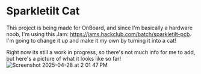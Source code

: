 # Sparkletilt Cat
This project is being made for OnBoard, and since I'm basically a hardware noob, I'm using this Jam: https://jams.hackclub.com/batch/sparkletilt-pcb. I'm going to change it up and make it my own by turning it into a cat!

Right now its still a work in progress, so there's not much info for me to add, but here's a picture of what it looks like so far!
![Screenshot 2025-04-28 at 2 01 47 PM](https://github.com/user-attachments/assets/8f1a7eda-45ce-43da-a90b-13a1777c8436)
